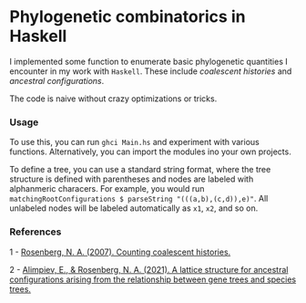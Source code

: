 # Phylogenetic combinatorics in Haskell

I implemented some function to enumerate basic phylogenetic quantities I encounter in my work with `Haskell`. 
These include _coalescent histories_ and _ancestral configurations_.

The code is naive without crazy optimizations or tricks.

### Usage

To use this, you can run `ghci Main.hs` and experiment with various functions. Alternatively, you can import the modules ino your own projects.

To define a tree, you can use a standard string format, where the tree structure is defined with parentheses and nodes are labeled with alphanmeric characers. For example, you would run `matchingRootConfigurations $ parseString "(((a,b),(c,d)),e)"`. All unlabeled nodes will be labeled automatically as `x1`, `x2`, and so on.

### References 

1 - [Rosenberg, N. A. (2007). Counting coalescent histories.](https://rosenberglab.stanford.edu/papers/Rosenberg2007-JCB.pdf)

2 - [Alimpiev, E., & Rosenberg, N. A. (2021). A lattice structure for ancestral configurations arising from the relationship between gene trees and species trees.](https://arxiv.org/pdf/2111.10456)
